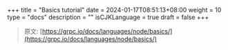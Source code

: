 +++
title = "Basics tutorial"
date = 2024-01-17T08:51:13+08:00
weight = 10
type = "docs"
description = ""
isCJKLanguage = true
draft = false
+++

> 原文: [https://grpc.io/docs/languages/node/basics/](https://grpc.io/docs/languages/node/basics/)
